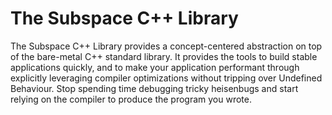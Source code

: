# The Subspace C++ Library

The Subspace C++ Library provides a concept-centered abstraction on top of
the bare-metal C++ standard library. It provides the tools to build
stable applications quickly, and to make your application performant through
explicitly leveraging compiler optimizations without tripping over Undefined
Behaviour. Stop spending time debugging tricky heisenbugs and start relying
on the compiler to produce the program you wrote.
